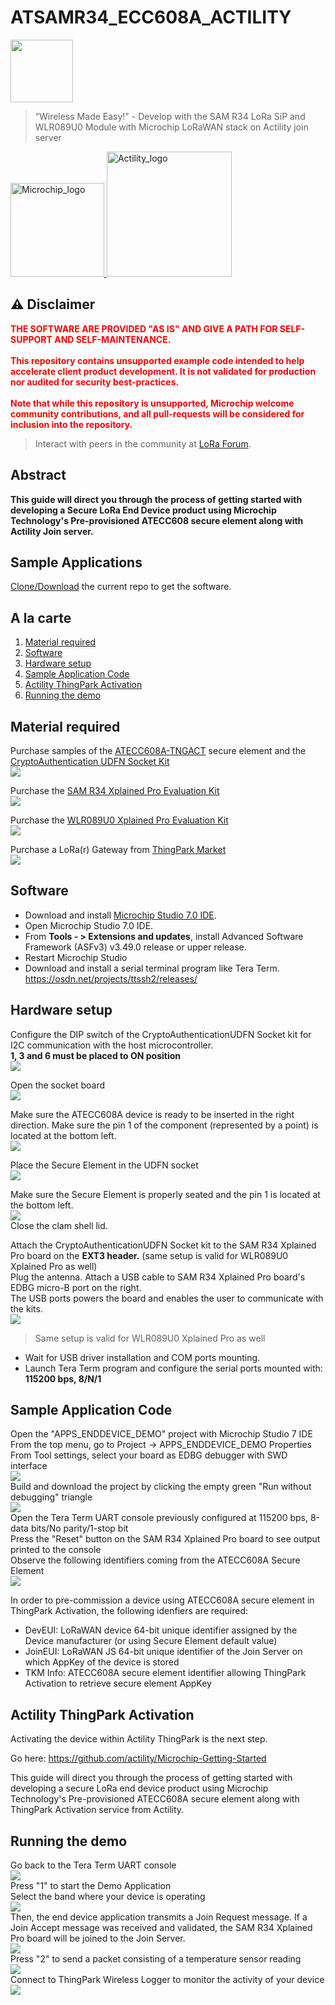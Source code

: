 # ATSAMR34_ECC608A_ACTILITY
<img src="Doc/IoT-Made-Easy-Logo.png" width=100>

> “Wireless Made Easy!" - Develop with the SAM R34 LoRa SiP and WLR089U0 Module with Microchip LoRaWAN stack on Actility join server

<p>
<a href="https://www.microchip.com/design-centers/security-ics/trust-platform/trust-go/trust-go-lora-secure-authentication-with-join-servers" target="_blank">
<img border="0" alt="Microchip_logo" src="Doc/Microchip_logo.png" width="150">

<a href="https://www.actility.com" target="_blank">
<img border="0" alt="Actility_logo" src="Doc/Actility_logo.png" width="200">
</p>
</a>

## ⚠ Disclaimer

<p><span style="color:red"><b>
THE SOFTWARE ARE PROVIDED "AS IS" AND GIVE A PATH FOR SELF-SUPPORT AND SELF-MAINTENANCE.</br></br>
This repository contains unsupported example code intended to help accelerate client product development. It is not validated for production nor audited for security best-practices.</br></br>
Note that while this repository is unsupported, Microchip welcome community contributions, and all pull-requests will be considered for inclusion into the repository.
</span></p></b>

> Interact with peers in the community at [LoRa Forum](https://www.microchip.com/forums/f512.aspx).

## Abstract

**This guide will direct you through the process of getting started with developing a Secure LoRa End Device product using Microchip Technology's Pre-provisioned ATECC608 secure element along with Actility Join server.**

## Sample Applications

[Clone/Download](https://docs.github.com/en/free-pro-team@latest/github/creating-cloning-and-archiving-repositories/cloning-a-repository) the current repo to get the software.

## A la carte

1. [Material required](#step1)
2. [Software](#step2)
3. [Hardware setup](#step3)
4. [Sample Application Code](#step4)
5. [Actility ThingPark Activation](#step5)
6. [Running the demo](#step6)

## Material required <a name="step1"></a>

Purchase samples of the <a href="https://www.microchipdirect.com/product/search/all/ATECC08A-TNGACT" target="_blank">ATECC608A-TNGACT</a>
secure element 
and the <a href="https://www.microchipdirect.com/product/search/all/AT88CKSCKTUDFN-XPRO" target="_blank">CryptoAuthentication UDFN Socket Kit</a>
</br>
![](Doc/CryptoAuthenticationUDFN.png)
</br>

Purchase the <a href="https://www.microchip.com/Developmenttools/ProductDetails/DM320111" target="_blank">SAM R34 Xplained Pro Evaluation Kit</a>
</br>
![](Doc/ATSAMR34Xpro.png)
</br>

Purchase the <a href="https://www.microchip.com/DevelopmentTools/ProductDetails/PartNO/EV23M25A" target="_blank">WLR089U0 Xplained Pro Evaluation Kit</a>
</br>
![](Doc/WLR089U0Xpro.png)
</br>

Purchase a LoRa(r) Gateway from <a href="https://market.thingpark.com/gateways.html?ship_to=all" target="_blank">ThingPark Market</a>
</br>
![](Doc/Gateways_ThingPark_Market.png)
</br>


## Software <a name="step2"></a>

- Download and install [Microchip Studio 7.0 IDE](https://www.microchip.com/mplab/microchip-studio).
- Open Microchip Studio 7.0 IDE.
- From **Tools - > Extensions and updates**, install Advanced Software Framework (ASFv3) v3.49.0 release or upper release.
- Restart Microchip Studio
- Download and install a serial terminal program like Tera Term. </br>
https://osdn.net/projects/ttssh2/releases/

## Hardware setup <a name="step3"></a>

Configure the DIP switch of the CryptoAuthenticationUDFN Socket kit for I2C communication with the host microcontroller.
</br>
**1, 3 and 6 must be placed to ON position**
</br>
![](Doc/DIP_Switch.png)
</br>

Open the socket board
</br>
![](Doc/OpenSocketBoard.png)
</br>

Make sure the ATECC608A device is ready to be inserted in the right direction.
Make sure the pin 1 of the component (represented by a point) is located at the bottom left.
</br>
![](Doc/SecureElement.png)
</br>

Place the Secure Element in the UDFN socket
</br>
![](Doc/SecureElementPlacement.png)
</br>

Make sure the Secure Element is properly seated and the pin 1 is located at the bottom left.
</br>
![](Doc/SecureElementPlaced.png)
</br>
Close the clam shell lid.
</br>

Attach the CryptoAuthenticationUDFN Socket kit to the SAM R34 Xplained Pro board on the **EXT3 header.** (same setup is valid for WLR089U0 Xplained Pro as well)
</br>
Plug the antenna.
Attach a USB cable to SAM R34 Xplained Pro board's EDBG micro-B port on the right.</br>
The USB ports powers the board and enables the user to communicate with the kits.
</br>
![](Doc/FullSetup.png)

>  Same setup is valid for WLR089U0 Xplained Pro as well

- Wait for USB driver installation and COM ports mounting. </br>
- Launch Tera Term program and configure the serial ports mounted with: **115200 bps, 8/N/1**

## Sample Application Code <a name="step4"></a>

Open the "APPS_ENDDEVICE_DEMO" project with Microchip Studio 7 IDE</br>
From the top menu, go to Project -> APPS_ENDDEVICE_DEMO Properties</br>
From Tool settings, select your board as EDBG debugger with SWD interface
</br>
![](Doc/EDBG.png)
</br>
Build and download the project by clicking the empty green "Run without debugging" triangle
</br>
![](Doc/AtmelStudio.png)
</br>
Open the Tera Term UART console previously configured at 115200 bps, 8-data bits/No parity/1-stop bit
</br>
Press the "Reset" button on the SAM R34 Xplained Pro board to see output printed to the console
</br>
Observe the following identifiers coming from the ATECC608A Secure Element
</br>
![](Doc/UART_Console1.png)
</br>


In order to pre-commission a device using ATECC608A secure element in ThingPark Activation, the following idenfiers are required:

- DevEUI: LoRaWAN device 64-bit unique identifier assigned by the Device manufacturer (or using Secure Element default value)
- JoinEUI: LoRaWAN JS 64-bit unique identifier of the Join Server on which AppKey of the device is stored
- TKM Info: ATECC608A secure element identifier allowing ThingPark Activation to retrieve secure element AppKey


## Actility ThingPark Activation <a name="step5"></a>

Activating the device within Actility ThingPark is the next step.</br>

Go here: <a href="https://github.com/actility/Microchip-Getting-Started" target="_blank">https://github.com/actility/Microchip-Getting-Started</a>


This guide will direct you through the process of getting started with developing a secure LoRa end device product using Microchip Technology's Pre-provisioned ATECC608A secure element along with ThingPark Activation service from Actility.


## Running the demo <a name="step6"></a>

Go back to the Tera Term UART console
</br>
![](Doc/UART_Console2.png)
</br>
Press "1" to start the Demo Application
</br>
Select the band where your device is operating
</br>
![](Doc/UART_Console3.png)
</br>
Then, the end device application transmits a Join Request message. If a Join Accept message was received and validated, the SAM R34 Xplained Pro board will be joined to the Join Server.
</br>
![](Doc/UART_Console4.png)
</br>
Press "2" to send a packet consisting of a temperature sensor reading
</br>
![](Doc/UART_Console5.png)
</br>
Connect to ThingPark Wireless Logger to monitor the activity of your device
</br>
![](Doc/WirelessLogger.png)
</br>
